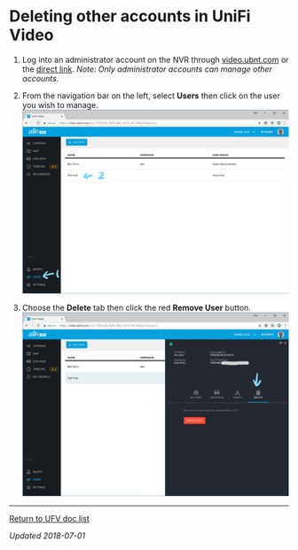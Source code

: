 # Deleting other accounts in UniFi Video

1. Log into an administrator account on the NVR through [video.ubnt.com](htttps://video.ubnt.com/) or the [direct link](https://cecvideo.gonzalezmethodist.org:7443). *Note: Only administrator accounts can manage other accounts.*
   

2. From the navigation bar on the left, select **Users** then click on the user you wish to manage.
   ![ufvguide-deleteaccount-1](UFV-DeleteAccount.assets/ufvguide-deleteaccount-1.png)
   

3. Choose the **Delete** tab then click the red **Remove User** button.
   ![ufvguide-deleteaccount-2](UFV-DeleteAccount.assets/ufvguide-deleteaccount-2.png)

------

[Return to UFV doc list](/GUMCdocs/UFVdocs/index.html)															

*Updated 2018-07-01*